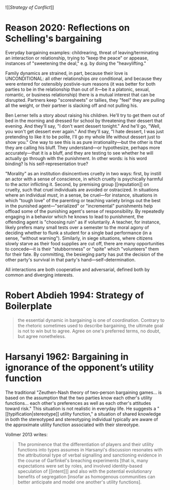 ![[_Strategy of Conflict_]]
# Reason 2020: Reflections on Schelling's bargaining

Everyday bargaining examples: childrearing, threat of leaving/terminating an interaction or relationship, trying to "keep the peace" or appease, instances of "sweetening the deal," e.g. by doing the "heavylifting."

Family dynamics are strained, in part, because their love is UNCONDITIONAL: all other relationships _are_ conditional, and because they were entered for ostensibly postivie-sum reasons (it was better for both parties to be in the relationship than out of it—be it a platonic, sexual, romantic, or business relationship) there is a mutual interest that can be disrupted. Partners keep "scoresheets" or tallies, they "feel" they are pulling all the weight, or their partner is slacking off and not pulling his. 

Ben Lerner tells a story about raising his children. He'll try to get them out of bed in the morning and dressed for school by threatening their dessert that evening. And they'll say, "I don't want dessert tonight." And he'll go, "Well, you won't get dessert ever again." And they'll say, "I hate dessert, I was just pretending to like it to be polite, I'll go my whole life without dessert just to show you." One way to see this is as pure irrationality—but the other is that they are calling his bluff. They understand—or hypothesize, perhaps more accurately—that it is a bluff, and they are testing to see whether he will actually go through with the punishment. In other words: is his word binding? Is his self-representation true?

"Morality" as an institution disincentives cruelty in two ways: first, by instill an actor with a sense of conscience, in which cruelty is psychically harmful to the actor inflicting it. Second, by premising group [[reputation]] on cruelty, such that cruel individuals are avoided or ostracized. In situations where an individual _must_, in a sense, be cruel—for instance, situations in which "tough love" of the parenting or teaching variety brings out the best in the punished agent—"serialized" or "incremental" punishments help offload some of the punishing agent's sense of responsibility. By repeatedly engaging in a behavior which he knows to lead to punishment, the offending agent is "choosing ruin" as if voluntarily. A teacher, for instance, likely prefers many small tests over a semester to the moral agony of deciding whether to flunk a student for a single bad performance (in a sense, "without warning"). Similarly, in siege situations, where citizens slowly starve as their food supplies are cut off, there are many opportunities to concede—it is their "stubbornness" or "spite" which "volunteers" them for their fate. By committing, the besieging party has put the decision of the other party's survival in that party's hand—self-determination.

All interactions are both cooperative and adversarial, defined both by common and diverging interests.

# Robert Abdieh 1994: Strategy of Boilerplate

> the essential dynamic in bargaining is one of coordination. Contrary to the rhetoric sometimes used to describe bargaining, the ultimate goal is not to win but to agree. Agree on one's preferred terms, no doubt, but agree nonetheless.

# Harsanyi 1962: Bargaining in ignorance of the opponent’s utility function

The traditional "Zeuthen-Nash theory of two-person bargaining games... is based on the assumption that the two parties know each other's utility functions... each other's preferences as well as each other's attitudes toward risk." This situation is not realistic in everyday life. He suggests a "[[typification|stereotype]] utility function," a situation of shared knowledge in both the stereotyped and stereotyping individual typically are aware of the approximate utility function associated with their stereotype.

Vollmer 2013 writes:

> The prominence that the differentiation of players and their utility functions into types assumes in Harsanyi's discussion resonates with the attributional type of verbal signalling and sanctioning evidence in the course of Garfinkel's breaching experiments [that is, many expectations were set by roles, and involved identity-based speculation of [[intent]]] and also with the potential evolutionary benefits of segregation [insofar as homogenous communities can better anticipate and model one another's utility functions].